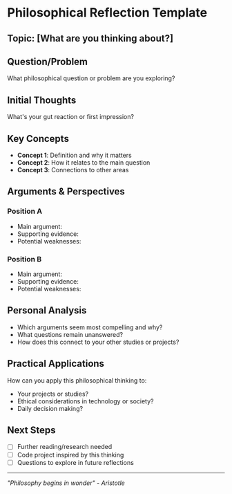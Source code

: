 # Philosophical Reflection Template

## Topic: [What are you thinking about?]

## Question/Problem
What philosophical question or problem are you exploring?

## Initial Thoughts
What's your gut reaction or first impression?

## Key Concepts
- **Concept 1**: Definition and why it matters
- **Concept 2**: How it relates to the main question
- **Concept 3**: Connections to other areas

## Arguments & Perspectives
### Position A
- Main argument:
- Supporting evidence:
- Potential weaknesses:

### Position B
- Main argument:
- Supporting evidence:
- Potential weaknesses:

## Personal Analysis
- Which arguments seem most compelling and why?
- What questions remain unanswered?
- How does this connect to your other studies or projects?

## Practical Applications
How can you apply this philosophical thinking to:
- Your projects or studies?
- Ethical considerations in technology or society?
- Daily decision making?

## Next Steps
- [ ] Further reading/research needed
- [ ] Code project inspired by this thinking
- [ ] Questions to explore in future reflections

---
*"Philosophy begins in wonder" - Aristotle*
